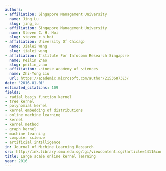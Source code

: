 ```yaml
---
authors:
- affiliation: Singapore Management University
  name: Jing Lu
  slug: jing_lu
- affiliation: Singapore Management University
  name: Steven C. H. Hoi
  slug: steven_c_h_hoi
- affiliation: University Of Chicago
  name: Jialei Wang
  slug: jialei_wang
- affiliation: Institute For Infocomm Research Singapore
  name: Peilin Zhao
  slug: peilin_zhao
- affiliation: Chinese Academy Of Sciences
  name: Zhi-Yong Liu
  url: https://academic.microsoft.com/author/2153687383/
date: '2016-01-01'
estimated_citations: 109
fields:
- radial basis function kernel
- tree kernel
- polynomial kernel
- kernel embedding of distributions
- online machine learning
- kernel
- kernel method
- graph kernel
- machine learning
- computer science
- artificial intelligence
in: Journal of Machine Learning Research
src: http://ink.library.smu.edu.sg/cgi/viewcontent.cgi?article=4411&context=sis_research
title: Large scale online kernel learning
year: 2016
---
```

